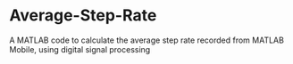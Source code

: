 # Average-Step-Rate
A MATLAB code to calculate the average step rate recorded from MATLAB Mobile, using digital signal processing
